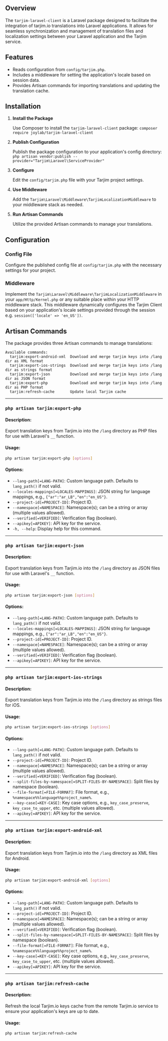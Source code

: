 ## Overview

The `tarjim-laravel-client` is a Laravel package designed to facilitate the integration of tarjim.io translations into Laravel applications. It allows for seamless synchronization and management of translation files and localization settings between your Laravel application and the Tarjim service.

## Features

- Reads configuration from `config/tarjim.php`.
- Includes a middleware for setting the application's locale based on session data.
- Provides Artisan commands for importing translations and updating the translation cache.

## Installation

1. **Install the Package**

   Use Composer to install the `tarjim-laravel-client` package: `composer require joylab/tarjim-laravel-client`

2. **Publish Configuration**

   Publish the package configuration to your application's config directory: `php artisan vendor:publish --provider="Tarjim\Laravel\ServiceProvider"`

3. **Configure**

   Edit the `config/tarjim.php` file with your Tarjim project settings.

4. **Use Middleware**

   Add the `Tarjim\Laravel\Middleware\TarjimLocalizationMiddleware` to your middleware stack as needed.

5. **Run Artisan Commands**

   Utilize the provided Artisan commands to manage your translations.

## Configuration

### Config File

Configure the published config file at `config/tarjim.php` with the necessary settings for your project.

### Middleware

Implement the `Tarjim\Laravel\Middleware\TarjimLocalizationMiddleware` in your `app/Http/Kernel.php` or any suitable place within your HTTP middleware stack. This middleware dynamically configures the Tarjim Client based on your application's locale settings provided through the session e.g. `session(['locale' => 'en_US'])`.

## Artisan Commands

The package provides three Artisan commands to manage translations:

```
Available commands:
  tarjim:export-android-xml  Download and merge tarjim keys into /lang dir as XML format
  tarjim:export-ios-strings  Download and merge tarjim keys into /lang dir as strings format
  tarjim:export-json         Download and merge tarjim keys into /lang dir as JSON format
  tarjim:export-php          Download and merge tarjim keys into /lang dir as PHP format
  tarjim:refresh-cache       Update local Tarjim cache
```

---

### `php artisan tarjim:export-php`

#### Description:
Export translation keys from Tarjim.io into the `/lang` directory as PHP files for use with Laravel's `__` function.

#### Usage:
```bash
php artisan tarjim:export-php [options]
```

#### Options:
- `--lang-path[=LANG-PATH]`: Custom language path. Defaults to `lang_path()` if not valid.
- `--locales-mappings[=LOCALES-MAPPINGS]`: JSON string for language mappings, e.g., `{"ar":"ar_LB","en":"en_US"}`.
- `--project-id[=PROJECT-ID]`: Project ID.
- `--namespace[=NAMESPACE]`: Namespace(s); can be a string or array (multiple values allowed).
- `--verified[=VERIFIED]`: Verification flag (boolean).
- `--apikey[=APIKEY]`: API key for the service.
- `-h, --help`: Display help for this command.

---

### `php artisan tarjim:export-json`

#### Description:
Export translation keys from Tarjim.io into the `/lang` directory as JSON files for use with Laravel's `__` function.

#### Usage:
```bash
php artisan tarjim:export-json [options]
```

#### Options:
- `--lang-path[=LANG-PATH]`: Custom language path. Defaults to `lang_path()` if not valid.
- `--locales-mappings[=LOCALES-MAPPINGS]`: JSON string for language mappings, e.g., `{"ar":"ar_LB","en":"en_US"}`.
- `--project-id[=PROJECT-ID]`: Project ID.
- `--namespace[=NAMESPACE]`: Namespace(s); can be a string or array (multiple values allowed).
- `--verified[=VERIFIED]`: Verification flag (boolean).
- `--apikey[=APIKEY]`: API key for the service.

---

### `php artisan tarjim:export-ios-strings`

#### Description:
Export translation keys from Tarjim.io into the `/lang` directory as strings files for iOS.

#### Usage:
```bash
php artisan tarjim:export-ios-strings [options]
```

#### Options:
- `--lang-path[=LANG-PATH]`: Custom language path. Defaults to `lang_path()` if not valid.
- `--project-id[=PROJECT-ID]`: Project ID.
- `--namespace[=NAMESPACE]`: Namespace(s); can be a string or array (multiple values allowed).
- `--verified[=VERIFIED]`: Verification flag (boolean).
- `--split-files-by-namespace[=SPLIT-FILES-BY-NAMESPACE]`: Split files by namespace (boolean).
- `--file-format[=FILE-FORMAT]`: File format, e.g., `%namespace%%language%%project_name%`.
- `--key-case[=KEY-CASE]`: Key case options, e.g., `key_case_preserve`, `key_case_to_upper`, etc. (multiple values allowed).
- `--apikey[=APIKEY]`: API key for the service.

---

### `php artisan tarjim:export-android-xml`

#### Description:
Export translation keys from Tarjim.io into the `/lang` directory as XML files for Android.

#### Usage:
```bash
php artisan tarjim:export-android-xml [options]
```

#### Options:
- `--lang-path[=LANG-PATH]`: Custom language path. Defaults to `lang_path()` if not valid.
- `--project-id[=PROJECT-ID]`: Project ID.
- `--namespace[=NAMESPACE]`: Namespace(s); can be a string or array (multiple values allowed).
- `--verified[=VERIFIED]`: Verification flag (boolean).
- `--split-files-by-namespace[=SPLIT-FILES-BY-NAMESPACE]`: Split files by namespace (boolean).
- `--file-format[=FILE-FORMAT]`: File format, e.g., `%namespace%%language%%project_name%`.
- `--key-case[=KEY-CASE]`: Key case options, e.g., `key_case_preserve`, `key_case_to_upper`, etc. (multiple values allowed).
- `--apikey[=APIKEY]`: API key for the service.

---

### `php artisan tarjim:refresh-cache`

#### Description:
Refresh the local Tarjim.io keys cache from the remote Tarjim.io service to ensure your application's keys are up to date.

#### Usage:
```bash
php artisan tarjim:refresh-cache
```


